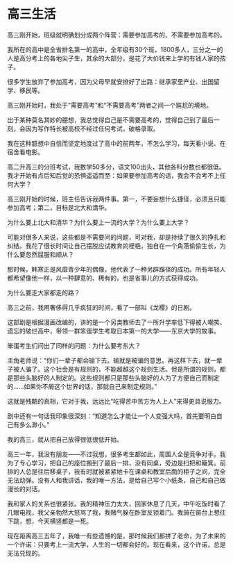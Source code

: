 # 高三生活

高三刚开始，班级就明确划分成两个阵营：需要参加高考的、不需要参加高考的。 

我所在的高中是全省排名第一的高中，全年级有30个班，1800多人，三分之一的人是高分考上的各地尖子生，其余的大部分，是花了大价钱来上学的有钱人家的孩子。 

很多学生放弃了参加高考，因为父母早就安排好了出路：继承家里产业、出国留学、移民等。 

高三刚开始时，我处于“需要高考”和“不需要高考”两者之间一个尴尬的境地。 

出于某种莫名其妙的臆想，我总觉得自己是不需要高考的，觉得自己到了最后一刻，会因为写作特长被高校不经过任何考试，破格录取。 

我在这种臆想中自信而坚定地度过了高中的前两年，不怎么学习，每天看小说、在宿舍看电影。 

高二升高三的分班考试，我数学50多分，语文100出头，其他各科分数也都很低。我才开始有点后知后觉的恐惧遥遥而至：如果要参加高考的话，我会不会考不上任何大学？ 

高三刚开始的时候，班主任告诉我两件事。第一，不要妄想什么捷径，必须且只能参加高考；第二，目标是北大和清华。 

为什么要上北大和清华？为什么要上一流的大学？为什么要上大学？ 

可能对很多人来说，这些都是不需要问的问题，可对我，却是持续了很久的挣扎和纠结。我花了很长时间让自己摆脱应试教育的桎梏，独自在一个角落偷偷生长，为什么要忽然屈服和顺从？ 

那时候，韩寒正是风靡青少年的偶像，他代表了一种另辟蹊径的成功。所有年轻人都希望像他一样，以一种肆意的、稀有的，也是省事儿的方式获得成功。 

为什么要走大家都走的路？ 

高三之前，我用奢侈得几乎疯狂的时间，看了一部叫《龙樱》的日剧。 

这部剧是根据漫画改编的，讲的是一个另类教师去了一所升学率低下得被人嘲笑、遗忘的破烂高中，带领一群笨蛋学生考取日本第一的大学——东京大学的故事。 

笨蛋考生们问出了同样的问题：为什么要考东大？ 

主角老师说：“你们一辈子都会输下去。输就是被骗的意思。再这样下去，就一辈子被人骗了。这个社会是有规则的，不能超越这个规则生活。但是所谓的规则，都是那些头脑好的人制定的。这些规则都只是那些头脑好的人为了方便自己而制定的……如果你不屑这个世界的话，那就自己来制定规则。” 

这就是残酷的真相，它对于我，远远比“吃得苦中苦方为人上人”来得更具说服力。 

剧中还有一句话我印象很深刻：“知道怎么才能让一个人变强大吗，首先要明白自己有多么渺小。” 

我的高三，就从把自己放得很低很低开始。 

高三一年，我没有朋友——不过我想，很多考生都如此，周围人全是竞争对手。我为了专心学习，把自己的座位搬到了最后一排，没有同桌，旁边是扫把和簸箕。前排的人总是往后移桌子，我有时就被紧紧地卡在课桌和教室后面的柜子之间，完全无法动弹。没有人和我讲话，我的唯一方法，是给自己写个小纸条，自己和自己做漫长的对话。 

我和家人的关系也很紧张。我的精神压力太大，回家休息了几天，中午吃饭时看了几眼电视，我父亲勃然大怒骂了我，我赌气躲在卧室反锁着门。我骑在窗台上想往下跳，想，今天横竖都是一死。 

现在距离高三五年了，我唯一有些遗憾的是，那时候我们都拼了老命，为了未来的一个许诺：只要考上一流大学，人生的一切都会好的。现在看来，这个许诺，总是无法兑现的。
